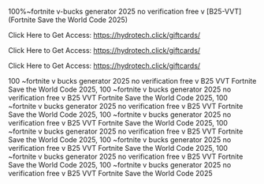 100%~fortnite v-bucks generator 2025 no verification free v [B25-VVT] (Fortnite Save the World Code 2025)

Click Here to Get Access: https://hydrotech.click/giftcards/

Click Here to Get Access: https://hydrotech.click/giftcards/

Click Here to Get Access: https://hydrotech.click/giftcards/

100 ~fortnite v bucks generator 2025 no verification free v B25 VVT Fortnite Save the World Code 2025, 100 ~fortnite v bucks generator 2025 no verification free v B25 VVT Fortnite Save the World Code 2025, 100 ~fortnite v bucks generator 2025 no verification free v B25 VVT Fortnite Save the World Code 2025, 100 ~fortnite v bucks generator 2025 no verification free v B25 VVT Fortnite Save the World Code 2025, 100 ~fortnite v bucks generator 2025 no verification free v B25 VVT Fortnite Save the World Code 2025, 100 ~fortnite v bucks generator 2025 no verification free v B25 VVT Fortnite Save the World Code 2025, 100 ~fortnite v bucks generator 2025 no verification free v B25 VVT Fortnite Save the World Code 2025, 100 ~fortnite v bucks generator 2025 no verification free v B25 VVT Fortnite Save the World Code 2025
